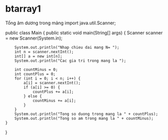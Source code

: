 # btarray1
Tổng âm dương trong mảng
import java.util.Scanner;

public class Main {
    public static void main(String[] args) {
        Scanner scanner = new Scanner(System.in);

        System.out.println("Nhap chieu dai mang N= ");
        int n = scanner.nextInt();
        int[] a = new int[n];
        System.out.println("Cac gia tri trong mang la ");

        int countMinus = 0;
        int countPlus = 0;
        for (int i = 0; i < n; i++) {
            a[i] = scanner.nextInt();
            if (a[i] >= 0) {
                countPlus += a[i];
            } else {
                countMinus += a[i];
            }
        }
        System.out.println("Tong so duong trong mang la " + countPlus);
        System.out.println("Tong so am trong mang la " + countMinus);
    }
}
